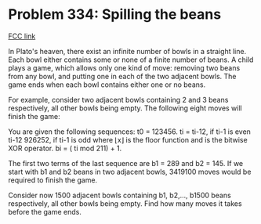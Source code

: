 # Problem 334: Spilling the beans

[FCC link](https://www.freecodecamp.org/learn/coding-interview-prep/project-euler/problem-334-spilling-the-beans)

In Plato's heaven, there exist an infinite number of bowls in a straight line.
Each bowl either contains some or none of a finite number of beans. A child
plays a game, which allows only one kind of move: removing two beans from any
bowl, and putting one in each of the two adjacent bowls. The game ends when each
bowl contains either one or no beans.

For example, consider two adjacent bowls containing 2 and 3 beans respectively,
all other bowls being empty. The following eight moves will finish the game:

You are given the following sequences: t0 = 123456. ti = ti-12, if ti-1 is even
ti-12 926252, if ti-1 is odd where ⌊x⌋ is the floor function and is the bitwise
XOR operator. bi = ( ti mod 211) + 1.

The first two terms of the last sequence are b1 = 289 and b2 = 145. If we start
with b1 and b2 beans in two adjacent bowls, 3419100 moves would be required to
finish the game.

Consider now 1500 adjacent bowls containing b1, b2,..., b1500 beans
respectively, all other bowls being empty. Find how many moves it takes before
the game ends.
